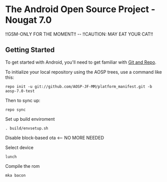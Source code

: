 The Android Open Source Project - Nougat 7.0
===========

!!GSM-ONLY FOR THE MOMENT!! -- !!CAUTION: MAY EAT YOUR CAT!!


Getting Started
---------------

To get started with Android, you'll need to get familiar with [Git and Repo](http://source.android.com/source/using-repo.html).

To initialize your local repository using the AOSP trees, use a command like this:

    repo init -u git://github.com/AOSP-JF-MM/platform_manifest.git -b aosp-7.0-test

Then to sync up:

    repo sync

Set up build enviroment

    . build/envsetup.sh

Disable block-based ota <-- NO MORE NEEDED

Select device

    lunch

Compile the rom

    mka bacon
